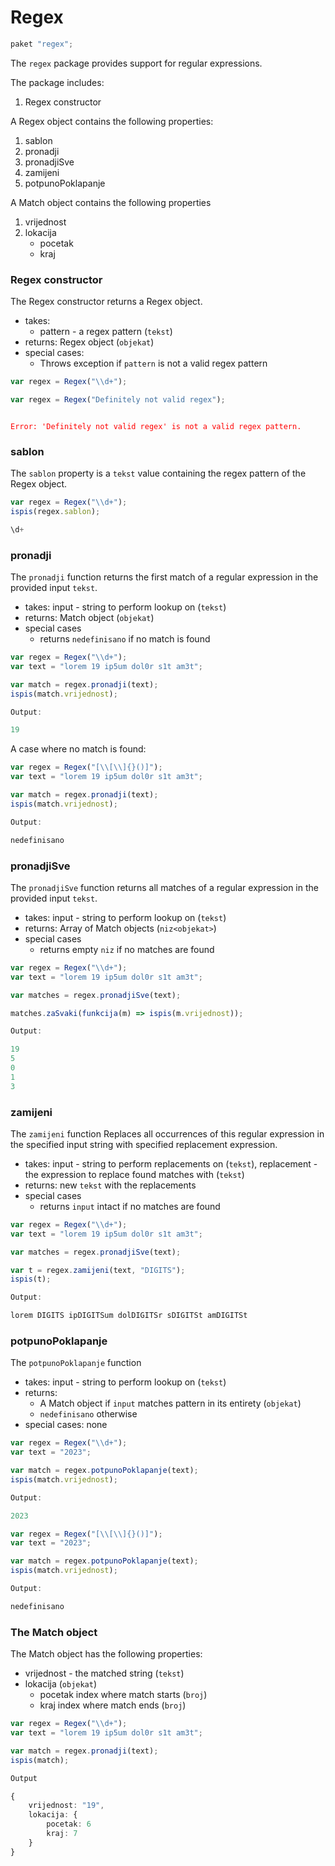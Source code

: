 # Regex

```typescript
paket "regex";
```

The `regex` package provides support for regular expressions. 

The package includes:
1. Regex constructor

A Regex object contains the following properties:
1. sablon
2. pronadji
3. pronadjiSve 
4. zamijeni 
5. potpunoPoklapanje

A Match object contains the following properties
1. vrijednost
2. lokacija
   * pocetak
   * kraj

### Regex constructor

The Regex constructor returns a Regex object.

- takes:
  * pattern - a regex pattern (`tekst`)
- returns: Regex object (`objekat`)
- special cases: 
  * Throws exception if `pattern` is not a valid regex pattern

```typescript
var regex = Regex("\\d+");
```

```typescript
var regex = Regex("Definitely not valid regex");
```

<code style="color: red;">
Error: 'Definitely not valid regex' is not a valid regex pattern.
</code>

### sablon

The `sablon` property is a `tekst` value containing the regex pattern of the Regex object.

```typescript
var regex = Regex("\\d+");
ispis(regex.sablon);
```

```typescript
\d+
```

### pronadji

The `pronadji` function returns the first match of a regular expression in the provided input `tekst`.

- takes: input - string to perform lookup on (`tekst`)
- returns: Match object (`objekat`)
- special cases
  * returns `nedefinisano` if no match is found

```typescript
var regex = Regex("\\d+");
var text = "lorem 19 ip5um dol0r s1t am3t";

var match = regex.pronadji(text);
ispis(match.vrijednost);
```

```typescript
Output:

19
```

A case where no match is found:

```typescript
var regex = Regex("[\\[\\]{}()]");
var text = "lorem 19 ip5um dol0r s1t am3t";

var match = regex.pronadji(text);
ispis(match.vrijednost);
```
```typescript
Output:

nedefinisano
```

### pronadjiSve

The `pronadjiSve` function returns all matches of a regular expression in the provided input `tekst`.

- takes: input - string to perform lookup on (`tekst`)
- returns: Array of Match objects (`niz<objekat>`)
- special cases
    * returns empty `niz` if no matches are found

```typescript
var regex = Regex("\\d+");
var text = "lorem 19 ip5um dol0r s1t am3t";

var matches = regex.pronadjiSve(text);

matches.zaSvaki(funkcija(m) => ispis(m.vrijednost));
```

```typescript
Output:

19
5
0
1
3
```

### zamijeni

The `zamijeni` function Replaces all occurrences of this regular expression in the specified input string with specified
replacement expression.

- takes: input - string to perform replacements on (`tekst`), replacement -  the expression to replace found matches with (`tekst`)
- returns: new `tekst` with the replacements
- special cases
    * returns `input` intact if no matches are found

```typescript
var regex = Regex("\\d+");
var text = "lorem 19 ip5um dol0r s1t am3t";

var matches = regex.pronadjiSve(text);

var t = regex.zamijeni(text, "DIGITS");
ispis(t);
```

```typescript
Output:

lorem DIGITS ipDIGITSum dolDIGITSr sDIGITSt amDIGITSt
```

### potpunoPoklapanje

The `potpunoPoklapanje` function 

- takes: input - string to perform lookup on (`tekst`)
- returns: 
  * A Match object if `input` matches pattern in its entirety (`objekat`)
  * `nedefinisano` otherwise
- special cases: none

```typescript
var regex = Regex("\\d+");
var text = "2023";

var match = regex.potpunoPoklapanje(text);
ispis(match.vrijednost);
```

```typescript
Output:

2023
```

```typescript
var regex = Regex("[\\[\\]{}()]");
var text = "2023";

var match = regex.potpunoPoklapanje(text);
ispis(match.vrijednost);
```

```typescript
Output:

nedefinisano
```

### The Match object

The Match object has the following properties:
* vrijednost - the matched string (`tekst`) 
* lokacija (`objekat`)
  * pocetak index where match starts (`broj`)
  * kraj index where match ends (`broj`)

```typescript
var regex = Regex("\\d+");
var text = "lorem 19 ip5um dol0r s1t am3t";

var match = regex.pronadji(text);
ispis(match);
```

```typescript
Output

{
    vrijednost: "19",
    lokacija: {
        pocetak: 6 
        kraj: 7
    }       
}
```